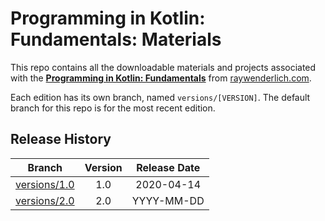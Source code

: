 # Programming in Kotlin: Fundamentals: Materials

This repo contains all the downloadable materials and projects associated with the **[Programming in Kotlin: Fundamentals](https://www.raywenderlich.com/library)** from [raywenderlich.com](https://www.raywenderlich.com).

Each edition has its own branch, named `versions/[VERSION]`. The default branch for this repo is for the most recent edition.

## Release History

| Branch                                                                                  | Version | Release Date |
| --------------------------------------------------------------------------------------- |:-------:|:------------:|
| [versions/1.0](https://github.com/raywenderlich/video-pik1-materials/tree/versions/1.0) | 1.0     | 2020-04-14   |
| [versions/2.0](https://github.com/raywenderlich/video-pik1-materials/tree/versions/2.0) | 2.0     | YYYY-MM-DD   |